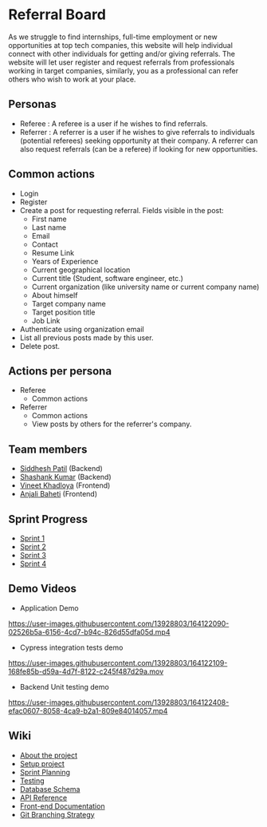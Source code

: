 # Referral Board
As we struggle to find internships, full-time employment or new opportunities at top tech companies, this website will help individual connect with other individuals for getting and/or giving referrals. The website will let user register and request referrals from professionals working in target companies, similarly, you as a professional can refer others who wish to work at your place.

## Personas
- Referee : A referee is a user if he wishes to find referrals.
- Referrer : A referrer is a user if he wishes to give referrals to individuals (potential referees) seeking opportunity at their company. A referrer can also request referrals (can be a referee) if looking for new opportunities.

## Common actions
- Login
- Register
- Create a post for requesting referral. Fields visible in the post:
    - First name
    - Last name
    - Email 
    - Contact
    - Resume Link
    - Years of Experience
    - Current geographical location
    - Current title (Student, software engineer, etc.)
    - Current organization (like university name or current company name)
    - About himself
    - Target company name
    - Target position title
    - Job Link
- Authenticate using organization email
- List all previous posts made by this user.
- Delete post.

## Actions per persona
- Referee
    - Common actions
- Referrer
    - Common actions
    - View posts by others for the referrer's company.

## Team members
- [Siddhesh Patil](https://github.com/haxxorsid) (Backend)
- [Shashank Kumar](https://github.com/shashank136) (Backend)
- [Vineet Khadloya](https://github.com/Vineetkhadloya) (Frontend)
- [Anjali Baheti](https://github.com/bahetianjali) (Frontend)

## Sprint Progress
- [Sprint 1](./Sprint1.md)
- [Sprint 2](./Sprint2.md)
- [Sprint 3](./Sprint3.md)
- [Sprint 4](./Sprint4.md)

## Demo Videos
- Application Demo

https://user-images.githubusercontent.com/13928803/164122090-02526b5a-6156-4cd7-b94c-826d55dfa05d.mp4
- Cypress integration tests demo

https://user-images.githubusercontent.com/13928803/164122109-168fe85b-d59a-4d7f-8122-c245f487d29a.mov
- Backend Unit testing demo

https://user-images.githubusercontent.com/13928803/164122408-efac0607-8058-4ca9-b2a1-809e84014057.mp4


## Wiki
- [About the project](https://github.com/haxxorsid/referralboard/wiki)
- [Setup project](https://github.com/haxxorsid/referralboard/wiki/Setup)
- [Sprint Planning](https://github.com/haxxorsid/referralboard/wiki/Sprint-planning)
- [Testing](https://github.com/haxxorsid/referralboard/wiki/Testing)
- [Database Schema](https://github.com/haxxorsid/referralboard/wiki/Database-Schema)
- [API Reference](https://github.com/haxxorsid/referralboard/wiki/API-Reference)
- [Front-end Documentation](https://github.com/haxxorsid/referralboard/wiki/Frontend-Documentation)
- [Git Branching Strategy](https://github.com/haxxorsid/referralboard/wiki/Branching-Strategy)
